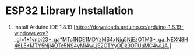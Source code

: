 # ESP32 Library Installation

1. Install Arduino IDE 1.8.19 [https://downloads.arduino.cc/arduino-1.8.19-windows.exe?_gl=1*1vnbj23*_ga*MTc1NDE1MDYzMS4xNjg5NjEzOTM3*_ga_NEXN8H46L5*MTY5NjI4OTc5NS4yMi4wLjE2OTYyODk3OTUuMC4wLjA.]


